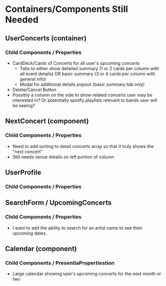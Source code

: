 # Containers/Components Still Needed

## UserConcerts (container)

### Child Components / Properties
- CardDeck/Cards of Concerts for all user's upcoming concerts
  - Tabs to either show detailed summary (1 or 2 cards per column with all event details) OR basic summary (3 or 4 cards per column with general info)
  - Modal for additional details popout (basic summary tab only)
- Delete/Cancel Button
- Possibly a column on the side to show related concerts user may be interested in? Or potentially spotify playlists relevant to bands user will be seeing?

## NextConcert (component)

### Child Components / Properties
- Need to add sorting to detail concerts array so that it truly shows the "next concert"
- Still needs venue details on left portion of column

## UserProfile

### Child Components / Properties

## SearchForm / UpcomingConcerts

### Child Components / Properties
- I want to add the ability to search for an artist name to see their upcoming dates.

## Calendar (component)

### Child Components / PresentiaPropertiestion
- Large calendar showing user's upcoming concerts for the next month or two